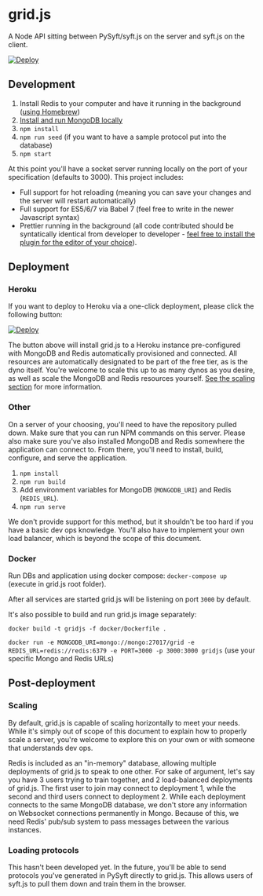 # grid.js

A Node API sitting between PySyft/syft.js on the server and syft.js on the client.

[![Deploy](https://www.herokucdn.com/deploy/button.svg)](https://heroku.com/deploy)

## Development

1. Install Redis to your computer and have it running in the background ([using Homebrew](https://gist.github.com/tomysmile/1b8a321e7c58499ef9f9441b2faa0aa8))
2. [Install and run MongoDB locally](https://docs.mongodb.com/manual/installation/)
3. `npm install`
4. `npm run seed` (if you want to have a sample protocol put into the database)
5. `npm start`

At this point you'll have a socket server running locally on the port of your specification (defaults to 3000). This project includes:

- Full support for hot reloading (meaning you can save your changes and the server will restart automatically)
- Full support for ES5/6/7 via Babel 7 (feel free to write in the newer Javascript syntax)
- Prettier running in the background (all code contributed should be syntatically identical from developer to developer - [feel free to install the plugin for the editor of your choice](https://prettier.io/)).

## Deployment

### Heroku

If you want to deploy to Heroku via a one-click deployment, please click the following button:

[![Deploy](https://www.herokucdn.com/deploy/button.svg)](https://heroku.com/deploy)

The button above will install grid.js to a Heroku instance pre-configured with MongoDB and Redis automatically provisioned and connected. All resources are automatically designated to be part of the free tier, as is the dyno itself. You're welcome to scale this up to as many dynos as you desire, as well as scale the MongoDB and Redis resources yourself. [See the scaling section](#scaling) for more information.

### Other

On a server of your choosing, you'll need to have the repository pulled down. Make sure that you can run NPM commands on this server. Please also make sure you've also installed MongoDB and Redis somewhere the application can connect to. From there, you'll need to install, build, configure, and serve the application.

1. `npm install`
2. `npm run build`
3. Add environment variables for MongoDB (`MONGODB_URI`) and Redis (`REDIS_URL`).
4. `npm run serve`

We don't provide support for this method, but it shouldn't be too hard if you have a basic dev ops knowledge. You'll also have to implement your own load balancer, which is beyond the scope of this document.

### Docker

Run DBs and application using docker compose: `docker-compose up` (execute in grid.js root folder).

After all services are started grid.js will be listening on port `3000` by default.

It's also possible to build and run grid.js image separately:

`docker build -t gridjs -f docker/Dockerfile .`

`docker run -e MONGODB_URI=mongo://mongo:27017/grid -e REDIS_URL=redis://redis:6379 -e PORT=3000 -p 3000:3000 gridjs` (use your specific Mongo and Redis URLs)

## Post-deployment

### Scaling

By default, grid.js is capable of scaling horizontally to meet your needs. While it's simply out of scope of this document to explain how to properly scale a server, you're welcome to explore this on your own or with someone that understands dev ops.

Redis is included as an "in-memory" database, allowing multiple deployments of grid.js to speak to one other. For sake of argument, let's say you have 3 users trying to train together, and 2 load-balanced deployments of grid.js. The first user to join may connect to deployment 1, while the second and third users connect to deployment 2. While each deployment connects to the same MongoDB database, we don't store any information on Websocket connections permanently in Mongo. Because of this, we need Redis' pub/sub system to pass messages between the various instances.

### Loading protocols

This hasn't been developed yet. In the future, you'll be able to send protocols you've generated in PySyft directly to grid.js. This allows users of syft.js to pull them down and train them in the browser.
